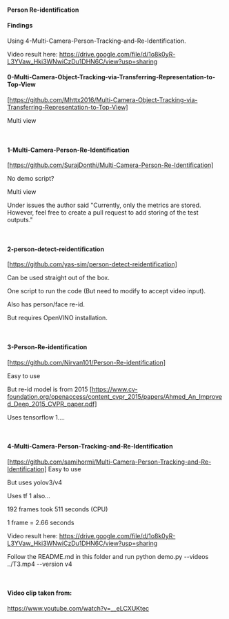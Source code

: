 #### Person Re-identification

#### Findings
Using 4-Multi-Camera-Person-Tracking-and-Re-Identification.

Video result here: https://drive.google.com/file/d/1o8k0yR-L3YVaw_Hki3WNwiCzDu1DHN6C/view?usp=sharing

#### 0-Multi-Camera-Object-Tracking-via-Transferring-Representation-to-Top-View
[https://github.com/Mhttx2016/Multi-Camera-Object-Tracking-via-Transferring-Representation-to-Top-View]

Multi view

<br>

#### 1-Multi-Camera-Person-Re-Identification
[https://github.com/SurajDonthi/Multi-Camera-Person-Re-Identification]

No demo script? 

Multi view

Under issues the author said "Currently, only the metrics are stored. However, feel free to create a pull request to add storing of the test outputs."

<br>

#### 2-person-detect-reidentification
[https://github.com/yas-sim/person-detect-reidentification]

Can be used straight out of the box.

One script to run the code (But need to modify to accept video input).

Also has person/face re-id.

But requires OpenVINO installation.

<br>

#### 3-Person-Re-identification
[https://github.com/Nirvan101/Person-Re-identification]

Easy to use

But re-id model is from 2015 [https://www.cv-foundation.org/openaccess/content_cvpr_2015/papers/Ahmed_An_Improved_Deep_2015_CVPR_paper.pdf]

Uses tensorflow 1....

<br>

#### 4-Multi-Camera-Person-Tracking-and-Re-Identification
[https://github.com/samihormi/Multi-Camera-Person-Tracking-and-Re-Identification]
Easy to use

But uses yolov3/v4

Uses tf 1 also...

192 frames took 511 seconds (CPU)

1 frame = 2.66 seconds

Video result here: https://drive.google.com/file/d/1o8k0yR-L3YVaw_Hki3WNwiCzDu1DHN6C/view?usp=sharing

Follow the README.md in this folder and run python demo.py --videos ../T3.mp4 --version v4

<br>

#### Video clip taken from:
https://www.youtube.com/watch?v=__eLCXUKtec
